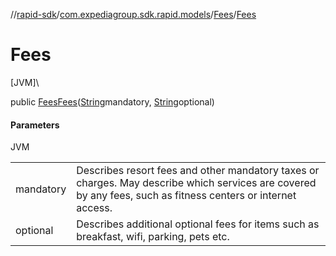 //[rapid-sdk](../../../index.md)/[com.expediagroup.sdk.rapid.models](../index.md)/[Fees](index.md)/[Fees](-fees.md)

# Fees

[JVM]\

public [Fees](index.md)[Fees](-fees.md)([String](https://docs.oracle.com/javase/8/docs/api/java/lang/String.html)mandatory, [String](https://docs.oracle.com/javase/8/docs/api/java/lang/String.html)optional)

#### Parameters

JVM

| | |
|---|---|
| mandatory | Describes resort fees and other mandatory taxes or charges. May describe which services are covered by any fees, such as fitness centers or internet access. |
| optional | Describes additional optional fees for items such as breakfast, wifi, parking, pets etc. |
